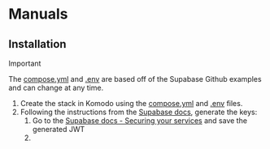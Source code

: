 # Manuals

## Installation
> [!IMPORTANT]
> The [compose.yml](https://github.com/supabase/supabase/blob/master/docker/docker-compose.yml) and [.env](https://github.com/supabase/supabase/blob/master/docker/.env.example) are based off of the Supabase Github examples and can change at any time.

1. Create the stack in Komodo using the [compose.yml](https://raw.githubusercontent.com/platnub/container-host-templates/refs/heads/main/docker/containers/supabase/compose.yml) and [.env](https://raw.githubusercontent.com/platnub/container-host-templates/refs/heads/main/docker/containers/supabase/.env) files.
2. Following the instructions from the [Supabase docs](https://supabase.com/docs/guides/self-hosting/docker#securing-your-services), generate the keys:
    1. Go to the [Supabase docs - Securing your services](https://supabase.com/docs/guides/self-hosting/docker#securing-your-services) and save the generated JWT
    2. 
